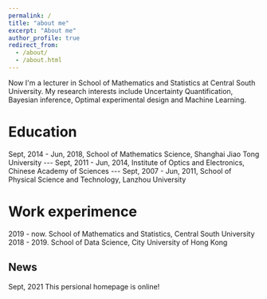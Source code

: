 ```yaml
---
permalink: /
title: "about me"
excerpt: "About me"
author_profile: true
redirect_from: 
  - /about/
  - /about.html
---
```


Now I'm a lecturer in School of Mathematics and Statistics at Central South University. My research interests include Uncertainty Quantification, Bayesian inference, Optimal experimental design and Machine Learning.

Education
======
Sept, 2014 - Jun, 2018, School of Mathematics Science, Shanghai Jiao Tong University ---
Sept, 2011 - Jun, 2014, Institute of Optics and Electronics, Chinese Academy of Sciences ---
Sept, 2007 - Jun, 2011, School of Physical Science and Technology, Lanzhou University


Work experimence
======
2019 - now.  School of Mathematics and Statistics, Central South University
2018 - 2019. School of Data Science, City University of Hong Kong

News
------
Sept, 2021  This persional homepage is online! 
